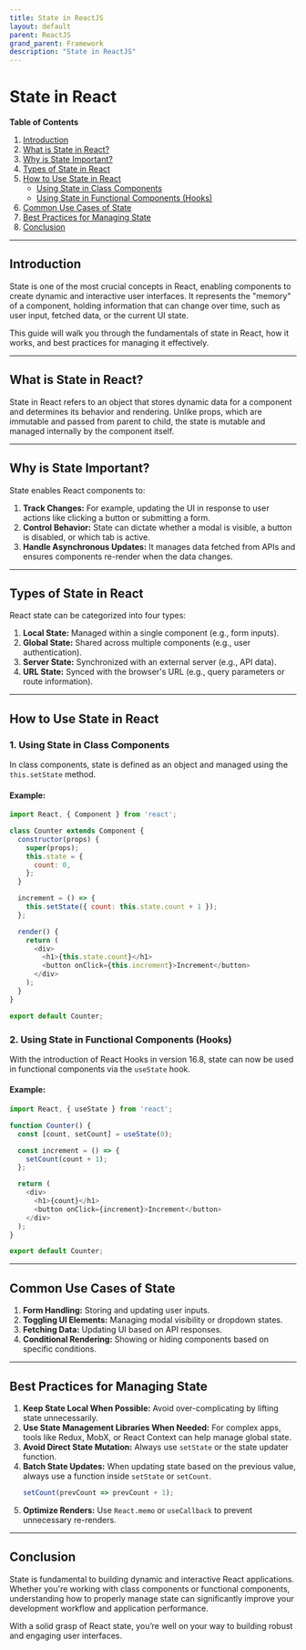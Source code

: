 ```yaml
---
title: State in ReactJS
layout: default
parent: ReactJS
grand_parent: Framework
description: "State in ReactJS"
---
```


# State in React

**Table of Contents**
1. [Introduction](#introduction)
2. [What is State in React?](#what-is-state-in-react)
3. [Why is State Important?](#why-is-state-important)
4. [Types of State in React](#types-of-state-in-react)
5. [How to Use State in React](#how-to-use-state-in-react)
   - [Using State in Class Components](#1-using-state-in-class-components)
   - [Using State in Functional Components (Hooks)](#2-using-state-in-functional-components-hooks)
6. [Common Use Cases of State](#common-use-cases-of-state)
7. [Best Practices for Managing State](#best-practices-for-managing-state)
8. [Conclusion](#conclusion)

---

## Introduction
State is one of the most crucial concepts in React, enabling components to create dynamic and interactive user interfaces. It represents the "memory" of a component, holding information that can change over time, such as user input, fetched data, or the current UI state.

This guide will walk you through the fundamentals of state in React, how it works, and best practices for managing it effectively.

---

## What is State in React?
State in React refers to an object that stores dynamic data for a component and determines its behavior and rendering. Unlike props, which are immutable and passed from parent to child, the state is mutable and managed internally by the component itself.

---

## Why is State Important?
State enables React components to:
1. **Track Changes:** For example, updating the UI in response to user actions like clicking a button or submitting a form.
2. **Control Behavior:** State can dictate whether a modal is visible, a button is disabled, or which tab is active.
3. **Handle Asynchronous Updates:** It manages data fetched from APIs and ensures components re-render when the data changes.

---

## Types of State in React

React state can be categorized into four types:
1. **Local State:** Managed within a single component (e.g., form inputs).
2. **Global State:** Shared across multiple components (e.g., user authentication).
3. **Server State:** Synchronized with an external server (e.g., API data).
4. **URL State:** Synced with the browser's URL (e.g., query parameters or route information).

---

## How to Use State in React

### 1. Using State in Class Components
In class components, state is defined as an object and managed using the `this.setState` method.

#### Example:
```javascript
import React, { Component } from 'react';

class Counter extends Component {
  constructor(props) {
    super(props);
    this.state = {
      count: 0,
    };
  }

  increment = () => {
    this.setState({ count: this.state.count + 1 });
  };

  render() {
    return (
      <div>
        <h1>{this.state.count}</h1>
        <button onClick={this.increment}>Increment</button>
      </div>
    );
  }
}

export default Counter;
```

### 2. Using State in Functional Components (Hooks)
With the introduction of React Hooks in version 16.8, state can now be used in functional components via the `useState` hook.

#### Example:
```javascript
import React, { useState } from 'react';

function Counter() {
  const [count, setCount] = useState(0);

  const increment = () => {
    setCount(count + 1);
  };

  return (
    <div>
      <h1>{count}</h1>
      <button onClick={increment}>Increment</button>
    </div>
  );
}

export default Counter;
```

---

## Common Use Cases of State

1. **Form Handling:** Storing and updating user inputs.
2. **Toggling UI Elements:** Managing modal visibility or dropdown states.
3. **Fetching Data:** Updating UI based on API responses.
4. **Conditional Rendering:** Showing or hiding components based on specific conditions.

---

## Best Practices for Managing State

1. **Keep State Local When Possible:** Avoid over-complicating by lifting state unnecessarily.
2. **Use State Management Libraries When Needed:** For complex apps, tools like Redux, MobX, or React Context can help manage global state.
3. **Avoid Direct State Mutation:** Always use `setState` or the state updater function.
4. **Batch State Updates:** When updating state based on the previous value, always use a function inside `setState` or `setCount`.
   ```javascript
   setCount(prevCount => prevCount + 1);
   ```  
5. **Optimize Renders:** Use `React.memo` or `useCallback` to prevent unnecessary re-renders.

---

## Conclusion
State is fundamental to building dynamic and interactive React applications. Whether you're working with class components or functional components, understanding how to properly manage state can significantly improve your development workflow and application performance.

With a solid grasp of React state, you’re well on your way to building robust and engaging user interfaces.  